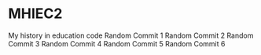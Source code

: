 # MHIEC2
My history in education code
Random Commit 1
Random Commit 2
Random Commit 3
Random Commit 4
Random Commit 5
Random Commit 6
